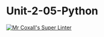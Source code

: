 # Unit-2-05-Python
[![Mr Coxall's Super Linter](https://github.com/ICS3U-Programming-Mikhail-I/Unit-2-05--Python/workflows/Mr%20Coxall's%20Super%20Linter/badge.svg)](https://github.com/ICS3U-Programming-Mikhail-I/Unit-2-05--Python/actions/)

